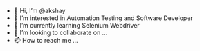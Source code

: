 - 👋 Hi, I’m @akshay
- 👀 I’m interested in Automation Testing and Software Developer
- 🌱 I’m currently learning Selenium Webdriver
- 💞️ I’m looking to collaborate on ...
- 📫 How to reach me ...

<!---
akshay8611/akshay8611 is a ✨ special ✨ repository because its `README.md` (this file) appears on your GitHub profile.
You can click the Preview link to take a look at your changes.
--->
